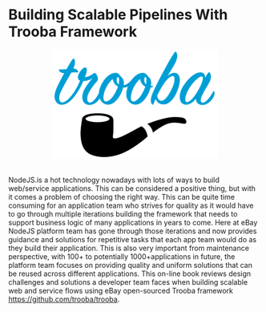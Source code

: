 # Building Scalable Pipelines With Trooba Framework

<p align="center">
    <img src="https://raw.githubusercontent.com/trooba/branding/master/images/trooba_trans_bg.png" alt="Trooba logo" width="332" /><br /><br />
</p>

NodeJS.is a hot technology nowadays with lots of ways to build web/service applications. This can be considered a positive thing, but with it comes a problem of choosing the right way. This can be quite time consuming for an application team who strives for quality as it would have to go through multiple iterations building the framework that needs to support business logic of many applications in years to come. Here at eBay NodeJS platform team has gone through those iterations and now provides guidance and solutions for repetitive tasks that each app team would do as they build their application. This is also very important from maintenance perspective, with 100+ to potentially 1000+applications in future, the platform team focuses on providing quality and uniform solutions that can be reused across different applications. This on-line book reviews design challenges and solutions a developer team faces when building scalable web and service flows using eBay open-sourced Trooba framework https://github.com/trooba/trooba.

